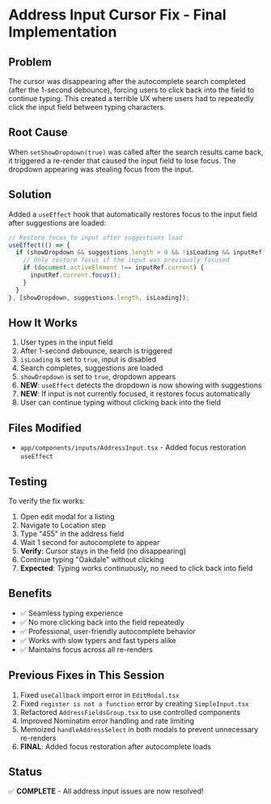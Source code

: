 # Address Input Cursor Fix - Final Implementation

## Problem
The cursor was disappearing after the autocomplete search completed (after the 1-second debounce), forcing users to click back into the field to continue typing. This created a terrible UX where users had to repeatedly click the input field between typing characters.

## Root Cause
When `setShowDropdown(true)` was called after the search results came back, it triggered a re-render that caused the input field to lose focus. The dropdown appearing was stealing focus from the input.

## Solution
Added a `useEffect` hook that automatically restores focus to the input field after suggestions are loaded:

```typescript
// Restore focus to input after suggestions load
useEffect(() => {
  if (showDropdown && suggestions.length > 0 && !isLoading && inputRef.current) {
    // Only restore focus if the input was previously focused
    if (document.activeElement !== inputRef.current) {
      inputRef.current.focus();
    }
  }
}, [showDropdown, suggestions.length, isLoading]);
```

## How It Works
1. User types in the input field
2. After 1-second debounce, search is triggered
3. `isLoading` is set to `true`, input is disabled
4. Search completes, suggestions are loaded
5. `showDropdown` is set to `true`, dropdown appears
6. **NEW**: `useEffect` detects the dropdown is now showing with suggestions
7. **NEW**: If input is not currently focused, it restores focus automatically
8. User can continue typing without clicking back into the field

## Files Modified
- `app/components/inputs/AddressInput.tsx` - Added focus restoration `useEffect`

## Testing
To verify the fix works:
1. Open edit modal for a listing
2. Navigate to Location step
3. Type "455" in the address field
4. Wait 1 second for autocomplete to appear
5. **Verify**: Cursor stays in the field (no disappearing)
6. Continue typing "Oakdale" without clicking
7. **Expected**: Typing works continuously, no need to click back into field

## Benefits
- ✅ Seamless typing experience
- ✅ No more clicking back into the field repeatedly
- ✅ Professional, user-friendly autocomplete behavior
- ✅ Works with slow typers and fast typers alike
- ✅ Maintains focus across all re-renders

## Previous Fixes in This Session
1. Fixed `useCallback` import error in `EditModal.tsx`
2. Fixed `register is not a function` error by creating `SimpleInput.tsx`
3. Refactored `AddressFieldsGroup.tsx` to use controlled components
4. Improved Nominatim error handling and rate limiting
5. Memoized `handleAddressSelect` in both modals to prevent unnecessary re-renders
6. **FINAL**: Added focus restoration after autocomplete loads

## Status
✅ **COMPLETE** - All address input issues are now resolved!

